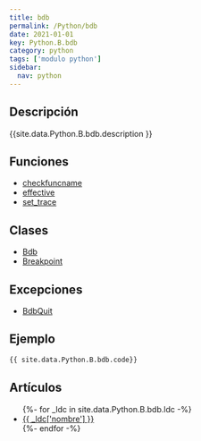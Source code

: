 ```yaml
---
title: bdb
permalink: /Python/bdb
date: 2021-01-01
key: Python.B.bdb
category: python
tags: ['modulo python']
sidebar: 
  nav: python
---
```


## Descripción
{{site.data.Python.B.bdb.description }}

## Funciones
* [checkfuncname](/Python/bdb/checkfuncname/)
* [effective](/Python/bdb/effective/)
* [set_trace](/Python/bdb/set_trace/)

## Clases
* [Bdb](/Python/bdb/Bdb/)
* [Breakpoint](/Python/bdb/Breakpoint/)

## Excepciones
* [BdbQuit](/Python/bdb/BdbQuit/)

## Ejemplo
~~~python
{{ site.data.Python.B.bdb.code}}
~~~

## Artículos
<ul>
{%- for _ldc in site.data.Python.B.bdb.ldc -%}
   <li>
       <a href="{{_ldc['url'] }}">{{ _ldc['nombre'] }}</a>
   </li>
{%- endfor -%}
</ul>
